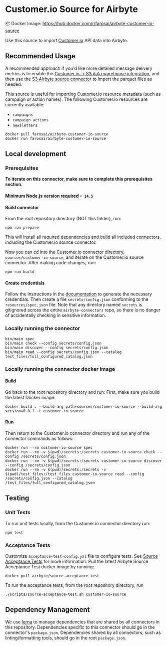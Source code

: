 # Customer.io Source for Airbyte

📦 Docker Image: https://hub.docker.com/r/farosai/airbyte-customer-io-source

Use this source to import [Customer.io](https://customer.io) API data into Airbyte.

## Recommended Usage

A recommended approach if you'd like more detailed message delivery metrics is to enable the [Customer.io -> S3 data warehouse integration](https://customer.io/docs/data-warehouse-sync/#s3-bucket), and then use the [S3 Airbyte source connector](https://docs.airbyte.io/integrations/sources/s3) to import the parquet files as needed.

This source is useful for importing Customer.io resource metadata (such as campaign or action names). The following Customer.io resources are currently available:

- `campaigns`
- `campaign_actions`
- `newsletters`

```shell
docker pull farosai/airbyte-customer-io-source
docker run farosai/airbyte-customer-io-source
```

## Local development

### Prerequisites

**To iterate on this connector, make sure to complete this prerequisites
section.**

#### Minimum Node.js version required `= 14.5`

#### Build connector

From the root repository directory (NOT this folder), run:

```
npm run prepare
```

This will install all required dependencies and build all included connectors,
including the Customer.io source connector.

Now you can cd into the Customer.io connector directory, `sources/customer-io-source`,
and iterate on the Customer.io source connector. After making code changes, run:

```
npm run build
```

#### Create credentials

Follow the instructions in the
[documentation](https://docs.airbyte.io/integrations/sources/customer-io) to
generate the necessary credentials. Then create a file `secrets/config.json`
conforming to the `resources/spec.json` file. Note that any directory named
`secrets` is gitignored across the entire `airbyte-connectors` repo, so there is
no danger of accidentally checking in sensitive information.

### Locally running the connector

```
bin/main spec
bin/main check --config secrets/config.json
bin/main discover --config secrets/config.json
bin/main read --config secrets/config.json --catalog test_files/full_configured_catalog.json
```

### Locally running the connector docker image

#### Build

Go back to the root repository directory and run:
First, make sure you build the latest Docker image:

```
docker build . --build-arg path=sources/customer-io-source --build-arg version=0.0.1 -t customer-io-source
```

#### Run

Then return to the Customer.io connector directory and run any of the connector
commands as follows:

```
docker run --rm customer-io-source spec
docker run --rm -v $(pwd)/secrets:/secrets customer-io-source check --config /secrets/config.json
docker run --rm -v $(pwd)/secrets:/secrets customer-io-source discover --config /secrets/config.json
docker run --rm -v $(pwd)/secrets:/secrets -v $(pwd)/test_files:/test_files customer-io-source read --config /secrets/config.json --catalog /test_files/full_configured_catalog.json
```

## Testing

### Unit Tests

To run unit tests locally, from the Customer.io connector directory run:

```
npm test
```

### Acceptance Tests

Customize `acceptance-test-config.yml` file to configure tests. See [Source
Acceptance
Tests](https://docs.airbyte.io/connector-development/testing-connectors/source-acceptance-tests-reference)
for more information.
Pull the latest Airbyte Source Acceptance Test docker image by running:

```
docker pull airbyte/source-acceptance-test
```

To run the acceptance tests, from the root repository directory, run

```
./scripts/source-acceptance-test.sh customer-io-source
```

## Dependency Management

We use [lerna](https://lerna.js.org/) to manage dependencies that are shared by
all connectors in this repository. Dependencies specific to this connector
should go in the connector's `package.json`. Dependencies shared by all
connectors, such as linting/formatting tools, should go in the root
`package.json`.
